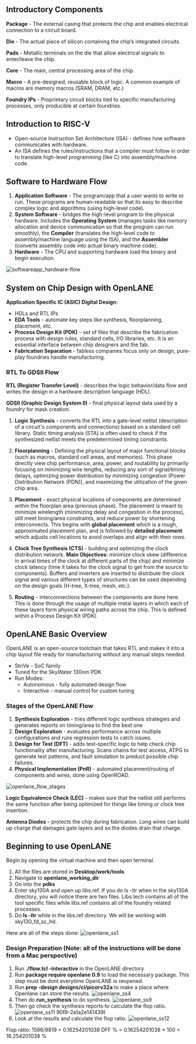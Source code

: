 ## Introductory Components

**Package** - The external casing that protects the chip and enables electrical connection to a circuit board.

**Die** - The actual piece of silicon containing the chip’s integrated circuits.

**Pads** - Metallic terminals on the die that allow electrical signals to enter/leave the chip.

**Core** - The main, central processing area of the chip. 

**Macro** - A pre-designed, reusable block of logic. A common example of macros are memory macros (SRAM, DRAM, etc.)

**Foundry IPs** - Proprietary circuit blocks tied to specific manufacturing processes, only producible at certain foundries.

## Introduction to RISC-V
* Open-source Instruction Set Architecture (ISA) - defines how software communicates with hardware. 
* An ISA defines the rules/instructions that a compiler must follow in order to translate high-level programming (like C) into assembly/machine code. 

## Software to Hardware Flow
1. **Application Software** - The program/app that a user wants to write or run. These programs are human-readable so that its easy to describe complex logic and algorithms (using high-level code).
2. **System Software** - bridges the high-level program to the physical hardware. Includes the **Operating System** (manages tasks like memory allocation and device communication so that the program can run smoothly), the **Compiler** (translates the high-level code to assembly/machine language using the ISA), and the **Assembler** (converts assembly code into actual binary machine code).
3. **Hardware** - The CPU and supporting hardware load the binary and begin execution.

![softwareapp_hardware-flow](https://github.com/user-attachments/assets/44a56fec-9d5f-4267-9448-ee961500cb93)

## System on Chip Design with OpenLANE

**Application Specific IC (ASIC) Digital Design**: 
* HDLs and RTL IPs
* **EDA Tools** - automate key steps like synthesis, floorplanning, placement, etc.
* **Process Design Kit (PDK)** - set of files that describe the fabrication process with design rules, standard cells, I/O libraries, etc. It is an essential interface between chip deisgners and the fab.
* **Fabrication Separation** - fabless companies focus only on design, pure-play foundries handle manufacturing. 

### RTL To GDSII Flow

**RTL (Register Transfer Level)** - describes the logic behavior/data flow and writes the design in a hardware description language (HDL).

**GDSII (Graphic Design System II)** - final physical layout data used by a foundry for mask creation.

1. **Logic Synthesis** - converts the RTL into a gate-level netlist (description of a circuit's components and connections) based on a standard cell library. Static timing analysis (STA) is often used to check if the synthesized netlist meets the predetermined timing constraints.
  
2. **Floorplanning** - Defining the physical layout of major functional blocks (such as macros, standard cell areas, and memories). This phase directly view chip performance, area, power, and routability by primarily focusing on minimizing wire lengths, reducing any sort of signal/timing delays, optimizing power distribution by minimizing congestion (Power Distribution Network (PDN)), and maximizing the utilization of the given chip area. 

3. **Placement** - exact physical locations of components are determined within the floorplan area (previous phase). The placement is meant to minimize wirelength (minimizing delay and congestion in the process), still meet timing/area constraints, and reduce power by shortening interconnects. This begins with **global placement** which is a rough, approximated placement plan, and is followed by **detailed placement** which adjusts cell locations to avoid overlaps and align with their rows.

4. **Clock Tree Synthesis (CTS)** - building and optimizing the clock distribution network. **Main Objectives**: minimize clock skew (difference in arrival times of the clock at different parts of the chip) and minimize clock latency (time it takes for the clock signal to get from the source to components). Buffers and inverters are inserted to distribute the clock signal and various different types of structures can be used depending on the design goals (H-tree, X-tree, mesh, etc.).

5. **Routing** - interconnections between the components are done here. This is done through the usage of multiple metal layers in which each of these layers form physical wiring paths across the chip. This is defined within a Process Design Kit (PDK). 


## OpenLANE Basic Overview

OpenLANE is an open-source toolchain that takes RTL and makes it into a chip layout file ready for manufacturing without any manual steps needed. 
* StriVe - SoC family
* Tuned for the SkyWater 130nm PDK
* Run Modes:
  * Autonomous - fully automated design flow
  * Interactive - manual control for custom tuning

### **Stages of the OpenLANE Flow**

1. **Synthesis Exploration** - tries different logic synthesis strategies and generates reports on timing/area to find the best one
2. **Design Exploration** - evaluates performance across multiple configurations and runs regression tests to catch issues.
3. **Design for Test (DFT)** - adds test-specific logic to help check chip functionality after manufacturing. Scans chains for test access, ATPG to generate test patterns, and fault simulation to preduct possible chip failures.
4. **Physical Implementation (PnR)** - automated placement/routing of components and wires, done using OpenROAD. 
 
![openlane_flow_stages](https://github.com/user-attachments/assets/6d34b96d-cd13-4b5b-87c4-83a0592d4ae7)

**Logic Equivalence Check (LEC)** - makes sure that the netlist still performs the same function after being optimized for things like timing or clock tree insertion.

**Antenna Diodes** - protects the chip during fabrication. Long wires can build up charge that damages gate layers and so the diodes drain that charge. 

## Beginning to use OpenLANE

Begin by opening the virtual machine and then open terminal. 

1. All the files are stored in **Desktop/work/tools**
2. Navigate to **openlane_working_dir**
3. Go into the **pdks**
4. Enter sky130A and open up libs.ref. If you do ls -ltr when in the sky130A directory, you will notice there are two files. Libs.tech contains all of the tool specific files while libs.ref contains all of the foundry related processes.
5. Do **ls -ltr** while in the libs.ref directory. We will be working with sky130_fd_sc_hd.

Here are all of the steps done:
![openlane_ss1](https://github.com/user-attachments/assets/4010ec20-de47-4882-9bb4-bd25fb45f765)

### Design Preparation (Note: all of the instructions will be done from a Mac perspective)

1. Run **./flow.tcl -interactive** in the OpenLANE directory
2. Run **package require openlane 0.9** to load the necessary package. This step must be dont everytime OpenLANE is reopened.
3. Run **prep -design designs/ci/picorv32a** to make a place where Openlane can store the results. 
![openlane_ss4](https://github.com/user-attachments/assets/fbb3ac47-3579-4a2e-8bf9-645757409f24)
4. Then do **run_synthesis** to do synthesis. 
![openlane_ss9](https://github.com/user-attachments/assets/2446e3ca-41bc-450a-bfef-23232cb19fd8)
5. Then go check the synthesis reports to calculate the flop ratio.
![openlane_ss11](https://github.com/user-attachments/assets/2e31f980-4a39-4d30-9404-c1e579289b2b)
90f8-2a1a2e141439)
6. Look at the results and calculate the flop ratio.
![openlane_ss12](https://github.com/user-attachments/assets/a419d79c-cb05-4acc-9232-8644b3a89365)

Flop ratio: 1596/9819 = 0.16254201038
DFF % = 0.16254201038 * 100 = 16.254201038 %
